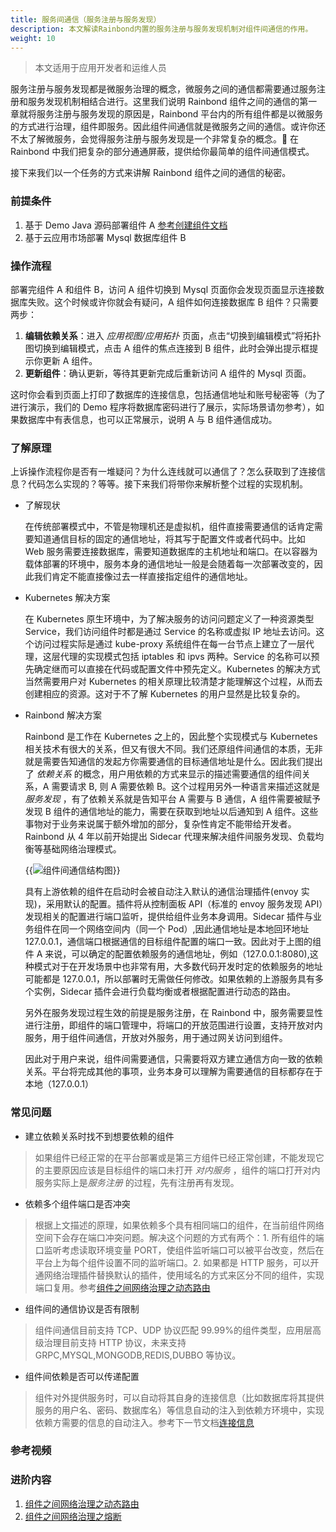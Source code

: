```yaml
---
title: 服务间通信（服务注册与服务发现）
description: 本文解读Rainbond内置的服务注册与服务发现机制对组件间通信的作用。
weight: 10
---
```


> 本文适用于应用开发者和运维人员

服务注册与服务发现都是微服务治理的概念，微服务之间的通信都需要通过服务注册和服务发现机制相结合进行。这里我们说明 Rainbond 组件之间的通信的第一章就将服务注册与服务发现的原因是，Rainbond 平台内的所有组件都是以微服务的方式进行治理，组件即服务。因此组件间通信就是微服务之间的通信。或许你还不太了解微服务，会觉得服务注册与服务发现是一个非常复杂的概念。 在 Rainbond 中我们把复杂的部分通通屏蔽，提供给你最简单的组件间通信模式。

接下来我们以一个任务的方式来讲解 Rainbond 组件之间的通信的秘密。

### 前提条件

1. 基于 Demo Java 源码部署组件 A [参考创建组件文档](/docs/user-manual/component-create/creation-process/)
2. 基于云应用市场部署 Mysql 数据库组件 B

### 操作流程

部署完组件 A 和组件 B，访问 A 组件切换到 Mysql 页面你会发现页面显示连接数据库失败。这个时候或许你就会有疑问，A 组件如何连接数据库 B 组件？只需要两步：

1. <b>编辑依赖关系</b>：进入 _应用视图/应用拓扑_ 页面，点击“切换到编辑模式”将拓扑图切换到编辑模式，点击 A 组件的焦点连接到 B 组件，此时会弹出提示框提示你更新 A 组件。
2. <b>更新组件</b>：确认更新，等待其更新完成后重新访问 A 组件的 Mysql 页面。

这时你会看到页面上打印了数据库的连接信息，包括通信地址和账号秘密等（为了进行演示，我们的 Demo 程序将数据库密码进行了展示，实际场景请勿参考），如果数据库中有表信息，也可以正常展示，说明 A 与 B 组件通信成功。

### 了解原理

上诉操作流程你是否有一堆疑问？为什么连线就可以通信了？怎么获取到了连接信息？代码怎么实现的？等等。接下来我们将带你来解析整个过程的实现机制。

- 了解现状

  在传统部署模式中，不管是物理机还是虚拟机，组件直接需要通信的话肯定需要知道通信目标的固定的通信地址，将其写于配置文件或者代码中。比如 Web 服务需要连接数据库，需要知道数据库的主机地址和端口。在以容器为载体部署的环境中，服务本身的通信地址一般是会随着每一次部署改变的，因此我们肯定不能直接像过去一样直接指定组件的通信地址。

- Kubernetes 解决方案

  在 Kubernetes 原生环境中，为了解决服务的访问问题定义了一种资源类型 Service，我们访问组件时都是通过 Service 的名称或虚拟 IP 地址去访问。这个访问过程实际是通过 kube-proxy 系统组件在每一台节点上建立了一层代理，这层代理的实现模式包括 iptables 和 ipvs 两种。Service 的名称可以预先确定继而可以直接在代码或配置文件中预先定义。Kubernetes 的解决方式当然需要用户对 Kubernetes 的相关原理比较清楚才能理解这个过程，从而去创建相应的资源。这对于不了解 Kubernetes 的用户显然是比较复杂的。

- Rainbond 解决方案

  Rainbond 是工作在 Kubernetes 之上的，因此整个实现模式与 Kubernetes 相关技术有很大的关系，但又有很大不同。我们还原组件间通信的本质，无非就是需要告知通信的发起方你需要通信的目标通信地址是什么。因此我们提出了 _依赖关系_ 的概念，用户用依赖的方式来显示的描述需要通信的组件间关系，A 需要请求 B, 则 A 需要依赖 B。这个过程用另外一种语言来描述这就是 _服务发现_ ，有了依赖关系就是告知平台 A 需要与 B 通信，A 组件需要被赋予发现 B 组件的通信地址的能力，需要在获取到地址以后通知到 A 组件。这些事物对于业务来说属于额外增加的部分，复杂性肯定不能带给开发者。Rainbond 从 4 年以前开始提出 Sidecar 代理来解决组件间服务发现、负载均衡等基础网络治理模式。

  {{<image src="https://grstatic.oss-cn-shanghai.aliyuncs.com/docs/5.2/connection.png" title="组件间通信结构图">}}

  具有上游依赖的组件在启动时会被自动注入默认的通信治理插件(envoy 实现)，采用默认的配置。插件将从控制面板 API（标准的 envoy 服务发现 API）发现相关的配置进行端口监听，提供给组件业务本身调用。Sidecar 插件与业务组件在同一个网络空间内（同一个 Pod）,因此通信地址是本地回环地址 127.0.0.1，通信端口根据通信的目标组件配置的端口一致。因此对于上图的组件 A 来说，可以确定的配置依赖服务的通信地址，例如（127.0.0.1:8080),这种模式对于在开发场景中也非常有用，大多数代码开发时定的依赖服务的地址可能都是 127.0.0.1，所以部署时无需做任何修改。如果依赖的上游服务具有多个实例，Sidecar 插件会进行负载均衡或者根据配置进行动态的路由。

  另外在服务发现过程生效的前提是服务注册，在 Rainbond 中，服务需要显性进行注册，即组件的端口管理中，将端口的开放范围进行设置，支持开放对内服务，用于组件间通信，开放对外服务，用于通过网关访问到组件。

  因此对于用户来说，组件间需要通信，只需要将双方建立通信方向一致的依赖关系。平台将完成其他的事项，业务本身可以理解为需要通信的目标都存在于本地（127.0.0.1）

### 常见问题

- 建立依赖关系时找不到想要依赖的组件

> 如果组件已经正常的在平台部署或是第三方组件已经正常创建，不能发现它的主要原因应该是目标组件的端口未打开 _对内服务_ ，组件的端口打开对内服务实际上是*服务注册* 的过程，先有注册再有发现。

- 依赖多个组件端口是否冲突

> 根据上文描述的原理，如果依赖多个具有相同端口的组件，在当前组件网络空间下会存在端口冲突问题。解决这个问题的方式有两个：1. 所有组件的端口监听考虑读取环境变量 PORT，使组件监听端口可以被平台改变，然后在平台上为每个组件设置不同的监听端口。2. 如果都是 HTTP 服务，可以开通网络治理插件替换默认的插件，使用域名的方式来区分不同的组件，实现端口复用。参考[组件之间网络治理之动态路由](/docs/user-manual/best-practices/auto_router/)

- 组件间的通信协议是否有限制

> 组件间通信目前支持 TCP、UDP 协议匹配 99.99%的组件类型，应用层高级治理目前支持 HTTP 协议，未来支持 GRPC,MYSQL,MONGODB,REDIS,DUBBO 等协议。

- 组件间依赖是否可以传递配置

> 组件对外提供服务时，可以自动将其自身的连接信息（比如数据库将其提供服务的用户名、密码、数据库名）等信息自动的注入到依赖方环境中，实现依赖方需要的信息的自动注入。参考下一节文档[连接信息](../connection_env)

### 参考视频

### 进阶内容

1. [组件之间网络治理之动态路由](/docs/user-manual/best-practices/auto_router/)
2. [组件之间网络治理之熔断](/docs/user-manual/best-practices/circuit/)
